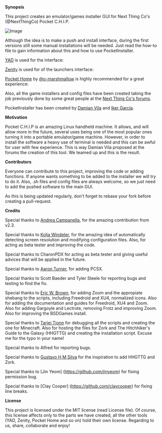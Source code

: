 **Synopsis** 

This project creates an emulator/games installer GUI for Next Thing Co's (@NextThingCo) Pocket C.H.I.P. 

![Image](https://i.imgur.com/HgHau3P.png) 

Although the idea is to make a push and install interface, during the first versions still some manual installations will be needed. Just read the how-to file to gain information about this and how to use PocketInstaller. 

[YAD](https://sourceforge.net/projects/yad-dialog/) is used for the interface:
 
[Zenity](https://wiki.gnome.org/Projects/Zenity ) is used for of the launchers interface: 

[Pocket Home](https://github.com/o-marshmallow/PocketCHIP-pocket-home) by [@o-marshmallow](https://github.com/o-marshmallow) is highly recommended for a great experience: 


Also, all the game installers and config files have been created taking the job previously done by some great people at the [Next Thing Co's forums](https://bbs.nextthing.co/).

PocketInstaller has been created by [Damian Vila](https://github.com/damianvila) and [Iker García](https://github.com/IkerGarcia). 

**Motivation** 

Pocket C.H.I.P is an amazing Linux handheld machine. It allows, and will allow more in the future, several uses being one of the most popular ones turning it into a portable emulator/game machine. However, in order to install the software a heavy use of terminal is needed and this can be awful for user with few experience. This is way Damian Vila proposed at the forums the creation of this tool. We teamed up and this is the result. 

**Contributors** 

Everyone can contribute to this project, improving the code or adding functions. If anyone wants something to be added to the installer we will try to do it. Also, .sh files and config files are always welcome, so we just need to add the pushed software to the main GUI.

As this is being updated regularly, don't forget to rebase your fork before creating a pull-request. 

**Credits**

Special thanks to [Andrea Campanella](https://github.com/andreacampanella), for the amazing contribution from v2.3.

Special thanks to [Kolja Windeler](https://github.com/KoljaWindeler), for the amazing idea of automatically detecting screen resolution and modifying configuration files. Also, for acting as beta tester and improving the code.

Special thanks to CharonPDX for acting as beta tester and giving useful advices that will be applied in the future.

Special thanks to [Aaron Turner](https://github.com/torch2424), for adding PCSX.

Special thanks to Scott Baeder and Tyler Steele for reporting bugs and testing to find the fix.

Special thanks to [Eric W. Brown](https://github.com/Feneric), for adding Zoom and the appropiate shebang to the scripts, including Freedroid and XU4, normalized icons. Also for adding the documentation and guides for Freedroid, XU4 and Zoom. Also for adding Gargoyle and Lectrote, removing Frotz and improving Zoom. Also for improving the BSDGames install.

Special thanks to [Tarjei Tjonn](https://github.com/CaptainZalo) for debugging all the scripts and creating the one for Minecraft. Also for hosting the files for Zork and The Hitchhiker's Guide to the Galaxy (HHGTTG) and creating the installation script. Excuse me for the typo in your name!

Special thanks to Alfred for reporting bugs.

Special thanks to [Gustavo H M Silva](https://github.com/gustavohmsilva) for the inspiration to add HHGTTG and Zork.

Special thanks to [Jin Yeom] (https://github.com/jinyeom) for fixing permission bug.

Special thanks to [Clay Cooper] (https://github.com/claycooper) for fixing line breaks.

**License** 

This project is licensed under the MIT license (read License file). Of course, this license affects only to the parts we have created, all the other tools (YAD, Zenity, Pocket Home and so on) hold their own license. Regarding to us, share, collaborate and enjoy!
